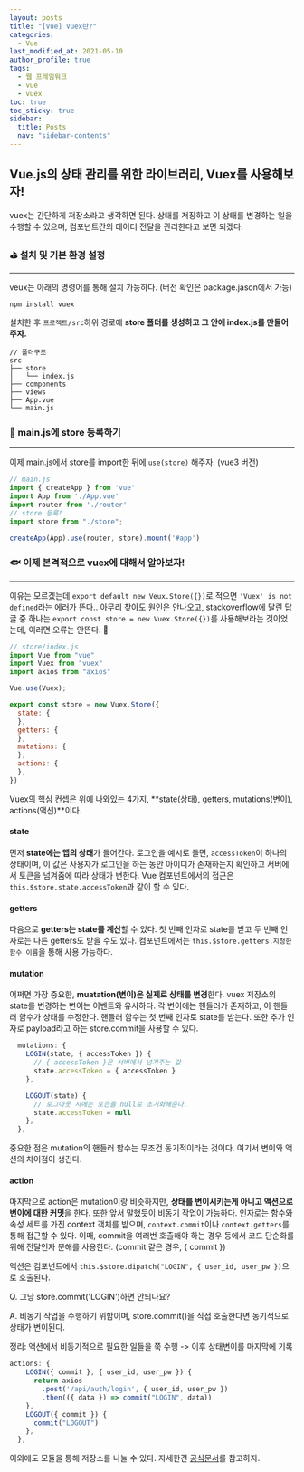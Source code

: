 ```yaml
---
layout: posts
title: "[Vue] Vuex란?"
categories:
  - Vue
last_modified_at: 2021-05-10
author_profile: true
tags:
  - 웹 프레임워크
  - vue
  - vuex
toc: true
toc_sticky: true
sidebar:
  title: Posts
  nav: "sidebar-contents"
---
```


## Vue.js의 상태 관리를 위한 라이브러리, Vuex를 사용해보자!

vuex는 간단하게 저장소라고 생각하면 된다. 상태를 저장하고 이 상태를 변경하는 일을 수행할 수 있으며, 컴포넌트간의 데이터 전달을 관리한다고 보면 되겠다.

### ⛳ 설치 및 기본 환경 설정

-----

veux는 아래의 명령어를 통해 설치 가능하다. (버전 확인은 package.jason에서 가능)
```
npm install vuex
```

설치한 후 ```프로젝트/src```하위 경로에 **store 폴더를 생성하고 그 안에 index.js를 만들어주자.**

```
// 폴더구조
src
├── store
│   └── index.js
├── components
├── views
├── App.vue
└── main.js
```


### 📝 main.js에 store 등록하기

-----

이제 main.js에서 store를 import한 뒤에 ```use(store)``` 해주자. (vue3 버전)

``` javascript
// main.js
import { createApp } from 'vue'
import App from './App.vue'
import router from './router'
// store 등록!
import store from "./store";

createApp(App).use(router, store).mount('#app')
```

### 🐟 이제 본격적으로 vuex에 대해서 알아보자!

-----

이유는 모르겠는데 ```export default new Veux.Store({})```로 적으면 ```'Vuex' is not defined```라는 에러가 뜬다.. 아무리 찾아도 원인은 안나오고, stackoverflow에 달린 답글 중 하나는 ```export const store = new Vuex.Store({})```를 사용해보라는 것이었는데, 이러면 오류는 안뜬다. 🤔

```javascript
// store/index.js
import Vue from "vue"
import Vuex from "vuex"
import axios from "axios"

Vue.use(Vuex);

export const store = new Vuex.Store({
  state: {
  },
  getters: {
  },
  mutations: {
  },
  actions: {
  },
})
```

Vuex의 핵심 컨셉은 위에 나와있는 4가지, **state(상태), getters, mutations(변이), actions(액션)**이다. 


#### state
먼저 **state에는 앱의 상태**가 들어간다. 로그인을 예시로 들면, ```accessToken```이 하나의 상태이며, 이 값은 사용자가 로그인을 하는 동안 아이디가 존재하는지 확인하고 서버에서 토큰을 넘겨줌에 따라 상태가 변한다. Vue 컴포넌트에서의 접근은 ```this.$store.state.accessToken```과 같이 할 수 있다.


#### getters
다음으로 **getters는 state를 계산**할 수 있다. 첫 번째 인자로 state를 받고 두 번째 인자로는 다른 getters도 받을 수도 있다. 컴포넌트에서는 ```this.$store.getters.지정한 함수 이름```을 통해 사용 가능하다.

#### mutation
어쩌면 가장 중요한, **muatation(변이)은 실제로 상태를 변경**한다. vuex 저장소의 state를 변경하는 변이는 이벤트와 유사하다. 각 변이에는 핸들러가 존재하고, 이 핸들러 함수가 상태를 수정한다. 핸들러 함수는 첫 번째 인자로 state를 받는다. 또한 추가 인자로 payload라고 하는 store.commit을 사용할 수 있다.

```javascript
  mutations: {
    LOGIN(state, { accessToken }) {
      // { accessToken }은 서버에서 넘겨주는 값
      state.accessToken = { accessToken }
    },

    LOGOUT(state) {
      // 로그아웃 시에는 토큰을 null로 초기화해준다.
      state.accessToken = null
    },
  },
```

중요한 점은 mutation의 핸들러 함수는 무조건 동기적이라는 것이다. 여기서 변이와 액션의 차이점이 생긴다.

#### action
마지막으로 action은 mutation이랑 비슷하지만, **상태를 변이시키는게 아니고 액션으로 변이에 대한 커밋**을 한다. 또한 앞서 말했듯이 비동기 작업이 가능하다. 인자로는 함수와 속성 세트를 가진 context 객체를 받으며, ```context.commit```이나 ```context.getters```를 통해 접근할 수 있다. 이때, commit을 여러번 호출해야 하는 경우 등에서 코드 단순화를 위해 전달인자 분해를 사용한다. (commit 같은 경우, { commit })

액션은 컴포넌트에서 ```this.$store.dipatch("LOGIN", { user_id, user_pw })```으로 호출된다.

Q. 그냥 store.commit('LOGIN')하면 안되나요?

A. 비동기 작업을 수행하기 위함이며, store.commit()을 직접 호출한다면 동기적으로 상태가 변이된다.

정리: 액션에서 비동기적으로 필요한 일들을 쭉 수행 -> 이후 상태변이를 마지막에 기록

```javascript
actions: {
    LOGIN({ commit }, { user_id, user_pw }) {
      return axios
        .post('/api/auth/login', { user_id, user_pw })
        .then(({ data }) => commit("LOGIN", data))
    },
    LOGOUT({ commit }) {
      commit("LOGOUT")
    },
  },
```

이외에도 모듈을 통해 저장소를 나눌 수 있다. 자세한건 <a href="https://vuex.vuejs.org/kr/guide/modules.html">공식문서</a>를 참고하자.
